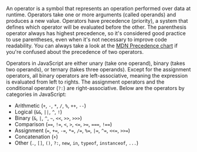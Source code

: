 An operator is a symbol that represents an operation performed over data at runtime. Operators take one or more arguments (called operands) and produces a new value. Operators have precedence (priority), a system that defines which operator will be evaluated before the other. The parenthesis operator always has highest precedence, so it's considered good practice to use parentheses, even when it's not necessary to improve code readability. You can always take a look at the [MDN Precedence chart](https://developer.mozilla.org/en-US/docs/Web/JavaScript/Reference/Operators/Operator_Precedence) if you're confused about the precedence of two operators.

Operators in JavaScript are either unary (take one operand), binary (takes two operands), or ternary (takes three operands). Except for the assignment operators, all binary operators are left-associative, meaning the expression is evaluated from left to rights. The assignment operators and the conditional operator (`?:`) are right-associative. Below are the operators by categories in JavaScript:

- Arithmetic (`+`, `-`, `*`, `/`, `%`, `++`, `--`)
- Logical (`&&`, <code>&#124;&#124;</code>, `^`, `!`)
- Binary (`&`, <code>&#124;</code>, `^`, `~`, `<<`, `>>`, `>>>`)
- Comparison (`==`, `!=`, `<`, `>`, `<=`, `>=`, `===`, `!==`)
- Assignment (`=`, `+=`, `-=`, `*=`, `/=`, `%=`, <code>&#124;=</code>, `^=`, `<<=`, `>>=`)
- Concatenation (`+`)
- Other (`.`, `[]`, `()`, `?:`, `new`, `in`, `typeof`, `instanceof`, `...`)